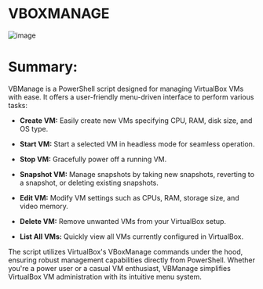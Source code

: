 # VBOXMANAGE

![image](https://github.com/BwithE/vboxmanage/assets/144924113/f0fb876d-cae0-4c0f-a2bb-6323d0151a30)

# Summary:
VBManage is a PowerShell script designed for managing VirtualBox VMs with ease. It offers a user-friendly menu-driven interface to perform various tasks:

- **Create VM:** Easily create new VMs specifying CPU, RAM, disk size, and OS type.

- **Start VM:** Start a selected VM in headless mode for seamless operation.

- **Stop VM:** Gracefully power off a running VM.

- **Snapshot VM:** Manage snapshots by taking new snapshots, reverting to a snapshot, or deleting existing snapshots.

- **Edit VM:** Modify VM settings such as CPUs, RAM, storage size, and video memory.

- **Delete VM:** Remove unwanted VMs from your VirtualBox setup.

- **List All VMs:** Quickly view all VMs currently configured in VirtualBox.

The script utilizes VirtualBox's VBoxManage commands under the hood, ensuring robust management capabilities directly from PowerShell. Whether you're a power user or a casual VM enthusiast, VBManage simplifies VirtualBox VM administration with its intuitive menu system.
